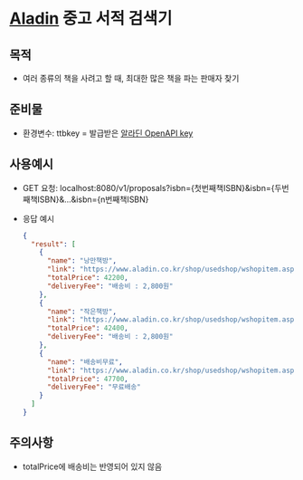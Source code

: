 # [Aladin](https://www.aladin.co.kr) 중고 서적 검색기

## 목적

- 여러 종류의 책을 사려고 할 때, 최대한 많은 책을 파는 판매자 찾기

## 준비물

- 환경변수: ttbkey = 발급받은 [알라딘 OpenAPI key](https://blog.aladin.co.kr/openapi)

## 사용예시

- GET 요청: localhost:8080/v1/proposals?isbn={첫번째책ISBN}&isbn={두번째책ISBN}&...&isbn={n번째책ISBN}
- 응답 예시

  ```json
  {
    "result": [
      {
        "name": "낭만책방",
        "link": "https://www.aladin.co.kr/shop/usedshop/wshopitem.aspx?SC=684157",
        "totalPrice": 42200,
        "deliveryFee": "배송비 : 2,800원"
      },
      {
        "name": "작은책방",
        "link": "https://www.aladin.co.kr/shop/usedshop/wshopitem.aspx?SC=432617",
        "totalPrice": 42400,
        "deliveryFee": "배송비 : 2,800원"
      },
      {
        "name": "배송비무료",
        "link": "https://www.aladin.co.kr/shop/usedshop/wshopitem.aspx?SC=155694",
        "totalPrice": 47700,
        "deliveryFee": "무료배송"
      }
    ]
  }
  ```

## 주의사항

- totalPrice에 배송비는 반영되어 있지 않음
